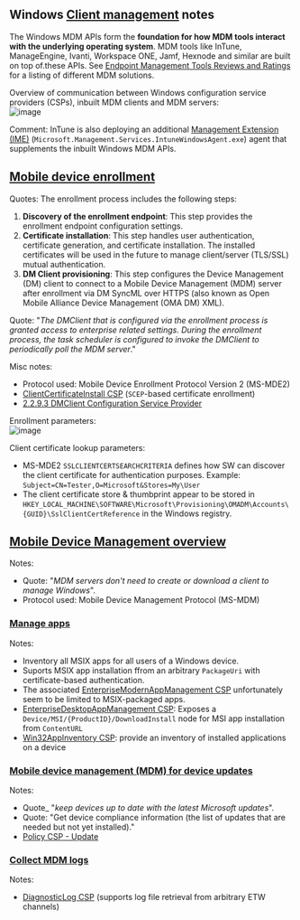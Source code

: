 ## Windows [Client management](https://learn.microsoft.com/en-us/windows/client-management/) notes

The Windows MDM APIs form the **foundation for how MDM tools interact with the underlying operating system**. MDM tools like InTune, ManageEngine, Ivanti, 
Workspace ONE, Jamf, Hexnode and similar are built on top of.these APIs. See [Endpoint Management Tools Reviews and Ratings](https://www.gartner.com/reviews/market/endpoint-management-tools) for a listing of different MDM solutions.

Overview of communication between Windows configuration service providers (CSPs), inbuilt MDM clients and MDM servers:  
![image](https://github.com/user-attachments/assets/58fe9dfc-ddc6-448b-9b8b-6a6c5a1731f1)

Comment: InTune is also deploying an additional [Management Extension (IME)](https://learn.microsoft.com/en-us/intune/intune-service/apps/intune-management-extension) (`Microsoft.Management.Services.IntuneWindowsAgent.exe`) agent that supplements the inbuilt Windows MDM APIs.


## [Mobile device enrollment](https://learn.microsoft.com/en-us/windows/client-management/mobile-device-enrollment)
Quotes: The enrollment process includes the following steps:
1. **Discovery of the enrollment endpoint**: This step provides the enrollment endpoint configuration settings.
2. **Certificate installation**: This step handles user authentication, certificate generation, and certificate installation. The installed certificates will be used in the future to manage client/server (TLS/SSL) mutual authentication.
3. **DM Client provisioning**: This step configures the Device Management (DM) client to connect to a Mobile Device Management (MDM) server after enrollment via DM SyncML over HTTPS (also known as Open Mobile Alliance Device Management (OMA DM) XML).

Quote: "_The DMClient that is configured via the enrollment process is granted access to enterprise related settings. During the enrollment process, the task scheduler is configured to invoke the DMClient to periodically poll the MDM server_."

Misc notes:
* Protocol used: Mobile Device Enrollment Protocol Version 2 (MS-MDE2)
* [ClientCertificateInstall CSP](https://learn.microsoft.com/en-us/windows/client-management/mdm/clientcertificateinstall-csp) (`SCEP`-based certificate enrollment)
* [2.2.9.3 DMClient Configuration Service Provider](https://learn.microsoft.com/en-us/openspecs/windows_protocols/ms-mde2/f7553554-b6e1-4a0d-abd6-6a2534503af7)

Enrollment parameters:  
![image](https://github.com/user-attachments/assets/9287a593-686f-4531-931a-7b2267808f78)

Client certificate lookup parameters:
* MS-MDE2 `SSLCLIENTCERTSEARCHCRITERIA` defines how SW can discover the client certificate for authentication purposes. Example: `Subject=CN=Tester,O=Microsoft&Stores=My\User`
* The client certificate store & thumbprint appear to be stored in `HKEY_LOCAL_MACHINE\SOFTWARE\Microsoft\Provisioning\OMADM\Accounts\{GUID}\SslClientCertReference` in the Windows registry.

## [Mobile Device Management overview](https://learn.microsoft.com/en-us/windows/client-management/mdm-overview)
Notes:  
* Quote: "_MDM servers don't need to create or download a client to manage Windows_".
* Protocol used: Mobile Device Management Protocol (MS-MDM)


### [Manage apps](https://learn.microsoft.com/en-us/windows/client-management/enterprise-app-management)
Notes:
* Inventory all MSIX apps for all users of a Windows device.
* Suports MSIX app installation ffrom an arbitrary `PackageUri` with certificate-based authentication.
* The associated [EnterpriseModernAppManagement CSP](https://learn.microsoft.com/en-us/windows/client-management/mdm/enterprisemodernappmanagement-csp) unfortunately seem to be limited to MSIX-packaged apps.
* [EnterpriseDesktopAppManagement CSP](https://learn.microsoft.com/en-us/windows/client-management/mdm/enterprisedesktopappmanagement-csp): Exposes a `Device/MSI/{ProductID}/DownloadInstall` node for MSI app installation from `ContentURL` 
* [Win32AppInventory CSP](https://learn.microsoft.com/en-us/windows/client-management/mdm/win32appinventory-csp): provide an inventory of installed applications on a device


### [Mobile device management (MDM) for device updates](https://learn.microsoft.com/en-us/windows/client-management/device-update-management)
Notes:  
* Quote_ "_keep devices up to date with the latest Microsoft updates_".
* Quote: "Get device compliance information (the list of updates that are needed but not yet installed)."
* [Policy CSP - Update](https://learn.microsoft.com/en-us/windows/client-management/mdm/policy-csp-update)

### [Collect MDM logs](https://learn.microsoft.com/en-us/windows/client-management/mdm-collect-logs)
Notes:  
* [DiagnosticLog CSP](https://learn.microsoft.com/en-us/windows/client-management/mdm/diagnosticlog-csp) (supports log file retrieval from arbitrary ETW channels)


